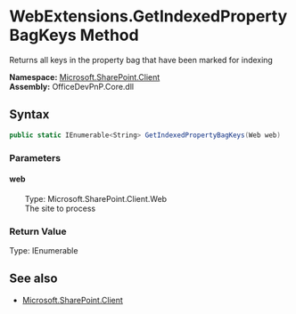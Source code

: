 # WebExtensions.GetIndexedPropertyBagKeys Method  
Returns all keys in the property bag that have been marked for indexing  

**Namespace:** [Microsoft.SharePoint.Client](Microsoft.SharePoint.Client.md)  
**Assembly:** OfficeDevPnP.Core.dll  
## Syntax
```C#
public static IEnumerable<String> GetIndexedPropertyBagKeys(Web web)
```
### Parameters
#### web  
&emsp;&emsp;Type: Microsoft.SharePoint.Client.Web  
&emsp;&emsp;The site to process  

### Return Value
Type: IEnumerable<String>  


## See also
- [Microsoft.SharePoint.Client](Microsoft.SharePoint.Client.md)
